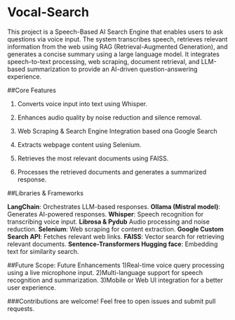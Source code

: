 # Vocal-Search

This project is a Speech-Based AI Search Engine that enables users to ask questions via voice input. The system transcribes speech, retrieves relevant information from the web using RAG (Retrieval-Augmented Generation), and generates a concise summary using a large language model. It integrates speech-to-text processing, web scraping, document retrieval, and LLM-based summarization to provide an AI-driven question-answering experience.

##Core Features

1) Converts voice input into text using Whisper.

2) Enhances audio quality by noise reduction and silence removal.

3) Web Scraping & Search Engine Integration based ona Google Search

4) Extracts webpage content using Selenium.

5) Retrieves the most relevant documents using FAISS.

6) Processes the retrieved documents and generates a summarized response.


##Libraries & Frameworks

**LangChain**: Orchestrates LLM-based responses.
**Ollama (Mistral model)**: Generates AI-powered responses.
**Whisper**: Speech recognition for transcribing voice input.
**Librosa & Pydub** Audio processing and noise reduction.
**Selenium**: Web scraping for content extraction.
**Google Custom Search API**: Fetches relevant web links.
**FAISS**: Vector search for retrieving relevant documents.
**Sentence-Transformers Hugging face**: Embedding text for similarity search.


##Future Scope:
Future Enhancements
1)Real-time voice query processing using a live microphone input.
2)Multi-language support for speech recognition and summarization.
3)Mobile or Web UI integration for a better user experience.


###Contributions are welcome! Feel free to open issues and submit pull requests.

